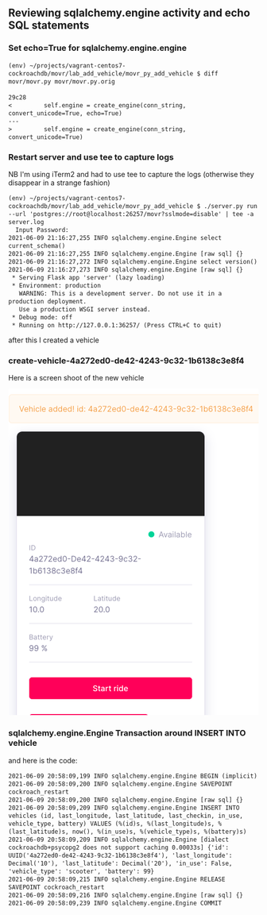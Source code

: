 ## Reviewing sqlalchemy.engine activity and echo SQL statements

### Set echo=True for sqlalchemy.engine.engine

```
(env) ~/projects/vagrant-centos7-cockroachdb/movr/lab_add_vehicle/movr_py_add_vehicle $ diff movr/movr.py movr/movr.py.orig

29c28
<         self.engine = create_engine(conn_string, convert_unicode=True, echo=True)
---
>         self.engine = create_engine(conn_string, convert_unicode=True)
```

### Restart server and use tee to capture logs 

NB I'm using iTerm2 and had to use tee to capture the logs (otherwise they disappear in a strange fashion)

```
(env) ~/projects/vagrant-centos7-cockroachdb/movr/lab_add_vehicle/movr_py_add_vehicle $ ./server.py run --url 'postgres://root@localhost:26257/movr?sslmode=disable' | tee -a server.log
  Input Password:
2021-06-09 21:16:27,255 INFO sqlalchemy.engine.Engine select current_schema()
2021-06-09 21:16:27,255 INFO sqlalchemy.engine.Engine [raw sql] {}
2021-06-09 21:16:27,272 INFO sqlalchemy.engine.Engine select version()
2021-06-09 21:16:27,273 INFO sqlalchemy.engine.Engine [raw sql] {}
 * Serving Flask app 'server' (lazy loading)
 * Environment: production
   WARNING: This is a development server. Do not use it in a production deployment.
   Use a production WSGI server instead.
 * Debug mode: off
 * Running on http://127.0.0.1:36257/ (Press CTRL+C to quit)
```

after this I created a vehicle 

### create-vehicle-4a272ed0-de42-4243-9c32-1b6138c3e8f4

Here is a screen shoot of the new vehicle 

![create-vehicle-4a272ed0-de42-4243-9c32-1b6138c3e8f4.png](create-vehicle-4a272ed0-de42-4243-9c32-1b6138c3e8f4.png)

### sqlalchemy.engine.Engine Transaction around INSERT INTO vehicle
and here is the code:

```
2021-06-09 20:58:09,199 INFO sqlalchemy.engine.Engine BEGIN (implicit)
2021-06-09 20:58:09,200 INFO sqlalchemy.engine.Engine SAVEPOINT cockroach_restart
2021-06-09 20:58:09,200 INFO sqlalchemy.engine.Engine [raw sql] {}
2021-06-09 20:58:09,209 INFO sqlalchemy.engine.Engine INSERT INTO vehicles (id, last_longitude, last_latitude, last_checkin, in_use, vehicle_type, battery) VALUES (%(id)s, %(last_longitude)s, %(last_latitude)s, now(), %(in_use)s, %(vehicle_type)s, %(battery)s)
2021-06-09 20:58:09,209 INFO sqlalchemy.engine.Engine [dialect cockroachdb+psycopg2 does not support caching 0.00033s] {'id': UUID('4a272ed0-de42-4243-9c32-1b6138c3e8f4'), 'last_longitude': Decimal('10'), 'last_latitude': Decimal('20'), 'in_use': False, 'vehicle_type': 'scooter', 'battery': 99}
2021-06-09 20:58:09,215 INFO sqlalchemy.engine.Engine RELEASE SAVEPOINT cockroach_restart
2021-06-09 20:58:09,216 INFO sqlalchemy.engine.Engine [raw sql] {}
2021-06-09 20:58:09,239 INFO sqlalchemy.engine.Engine COMMIT
```